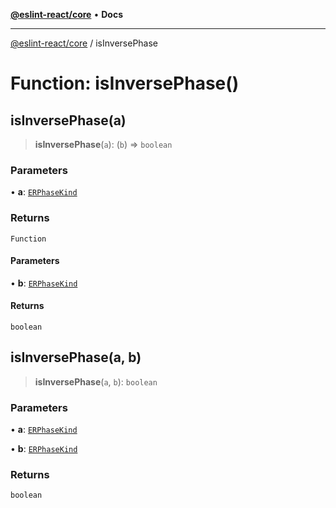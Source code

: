 [**@eslint-react/core**](../README.md) • **Docs**

***

[@eslint-react/core](../README.md) / isInversePhase

# Function: isInversePhase()

## isInversePhase(a)

> **isInversePhase**(`a`): (`b`) => `boolean`

### Parameters

• **a**: [`ERPhaseKind`](../type-aliases/ERPhaseKind.md)

### Returns

`Function`

#### Parameters

• **b**: [`ERPhaseKind`](../type-aliases/ERPhaseKind.md)

#### Returns

`boolean`

## isInversePhase(a, b)

> **isInversePhase**(`a`, `b`): `boolean`

### Parameters

• **a**: [`ERPhaseKind`](../type-aliases/ERPhaseKind.md)

• **b**: [`ERPhaseKind`](../type-aliases/ERPhaseKind.md)

### Returns

`boolean`

